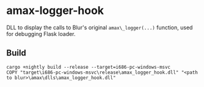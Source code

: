 # amax-logger-hook
DLL to display the calls to Blur's original ``amax\_logger(...)`` function, used for debugging Flask loader.

## Build
```
cargo +nightly build --release --target=i686-pc-windows-msvc
COPY "target\i686-pc-windows-msvc\release\amax_logger_hook.dll" "<path to blur>\amax\dlls\amax_logger_hook.dll"
```
